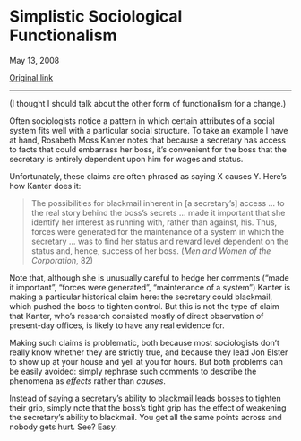 Simplistic Sociological Functionalism
=====================================

May 13, 2008

[Original link](http://www.aaronsw.com/weblog/socfunc)

* * * * *

(I thought I should talk about the other form of functionalism for a
change.)

Often sociologists notice a pattern in which certain attributes of a
social system fits well with a particular social structure. To take an
example I have at hand, Rosabeth Moss Kanter notes that because a
secretary has access to facts that could embarrass her boss, it’s
convenient for the boss that the secretary is entirely dependent upon
him for wages and status.

Unfortunately, these claims are often phrased as saying X causes Y.
Here’s how Kanter does it:

> The possibilities for blackmail inherent in [a secretary’s] access …
> to the real story behind the boss’s secrets … made it important that
> she identify her interest as running with, rather than against, his.
> Thus, forces were generated for the maintenance of a system in which
> the secretary … was to find her status and reward level dependent on
> the status and, hence, success of her boss. (*Men and Women of the
> Corporation*, 82)

Note that, although she is unusually careful to hedge her comments
(“made it important”, “forces were generated”, “maintenance of a
system”) Kanter is making a particular historical claim here: the
secretary could blackmail, which pushed the boss to tighten control. But
this is not the type of claim that Kanter, who’s research consisted
mostly of direct observation of present-day offices, is likely to have
any real evidence for.

Making such claims is problematic, both because most sociologists don’t
really know whether they are strictly true, and because they lead Jon
Elster to show up at your house and yell at you for hours. But both
problems can be easily avoided: simply rephrase such comments to
describe the phenomena as *effects* rather than *causes*.

Instead of saying a secretary’s ability to blackmail leads bosses to
tighten their grip, simply note that the boss’s tight grip has the
effect of weakening the secretary’s ability to blackmail. You get all
the same points across and nobody gets hurt. See? Easy.

